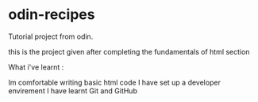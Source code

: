 # odin-recipes
Tutorial project from odin.

this is the project given after completing the fundamentals of html section

What i've learnt :

Im comfortable writing basic html code
I have set up a developer envirement
I have learnt Git and GitHub